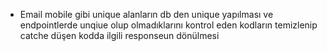 * Email mobile gibi unique alanların db den unique yapılması ve endpointlerde unqiue olup olmadıklarını kontrol eden kodların temizlenip catche düşen kodda ilgili responseun dönülmesi